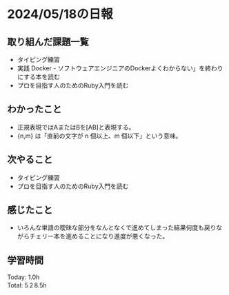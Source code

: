 # 2024/05/18の日報
## 取り組んだ課題一覧
* タイピング練習
*  実践 Docker - ソフトウェアエンジニアのDockerよくわからない」を終わりにする本を読む
*  プロを目指す人のためのRuby入門を読む
## わかったこと
*  正規表現ではAまたはBを[AB]と表現する。
*  {n,m} は「直前の文字が n 個以上、m 個以下」という意味。
## 次やること
* タイピング練習
* プロを目指す人のためのRuby入門を読む
## 感じたこと
* いろんな単語の曖昧な部分をなんとなくで進めてしまった結果何度も戻りながらチェリー本を進めることになり進度が悪くなった。
## 学習時間
Today: 1.0h<br>
Total: 5２8.5h
